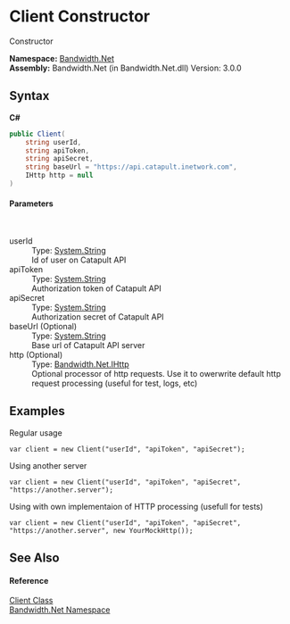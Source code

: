 ﻿# Client Constructor 
 

Constructor

**Namespace:**&nbsp;<a href ="N_Bandwidth_Net.md">Bandwidth.Net</a><br />**Assembly:**&nbsp;Bandwidth.Net (in Bandwidth.Net.dll) Version: 3.0.0

## Syntax

**C#**<br />
``` C#
public Client(
	string userId,
	string apiToken,
	string apiSecret,
	string baseUrl = "https://api.catapult.inetwork.com",
	IHttp http = null
)
```


#### Parameters
&nbsp;<dl><dt>userId</dt><dd>Type: <a href="http://msdn2.microsoft.com/en-us/library/s1wwdcbf" target="_blank">System.String</a><br />Id of user on Catapult API</dd><dt>apiToken</dt><dd>Type: <a href="http://msdn2.microsoft.com/en-us/library/s1wwdcbf" target="_blank">System.String</a><br />Authorization token of Catapult API</dd><dt>apiSecret</dt><dd>Type: <a href="http://msdn2.microsoft.com/en-us/library/s1wwdcbf" target="_blank">System.String</a><br />Authorization secret of Catapult API</dd><dt>baseUrl (Optional)</dt><dd>Type: <a href="http://msdn2.microsoft.com/en-us/library/s1wwdcbf" target="_blank">System.String</a><br />Base url of Catapult API server</dd><dt>http (Optional)</dt><dd>Type: <a href ="T_Bandwidth_Net_IHttp.md">Bandwidth.Net.IHttp</a><br />Optional processor of http requests. Use it to owerwrite default http request processing (useful for test, logs, etc)</dd></dl>

## Examples
Regular usage 
```
var client = new Client("userId", "apiToken", "apiSecret");
```
 Using another server 
```
var client = new Client("userId", "apiToken", "apiSecret", "https://another.server");
```
 Using with own implementaion of HTTP processing (usefull for tests) 
```
var client = new Client("userId", "apiToken", "apiSecret", "https://another.server", new YourMockHttp());
```


## See Also


#### Reference
<a href ="T_Bandwidth_Net_Client.md">Client Class</a><br /><a href ="N_Bandwidth_Net.md">Bandwidth.Net Namespace</a><br />